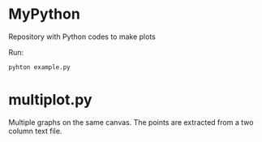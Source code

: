 # MyPython
Repository with Python codes to make plots 

Run:
```bash
pyhton example.py
```
# multiplot.py
Multiple graphs on the same canvas. The points are extracted from a two column text file.
